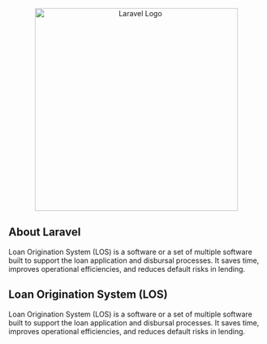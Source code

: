 <p align="center">
    <a href="https://laravel.com" target="_blank"><img src="https://raw.githubusercontent.com/laravel/art/master/logo-lockup/5%20SVG/2%20CMYK/1%20Full%20Color/laravel-logolockup-cmyk-red.svg" width="400" alt="Laravel Logo">
    </a>
</p>

## About Laravel

Loan Origination System (LOS) is a software or a set of multiple software built to support the loan application and disbursal processes. It saves time, improves operational efficiencies, and reduces default risks in lending.

## Loan Origination System (LOS)

Loan Origination System (LOS) is a software or a set of multiple software built to support the loan application and disbursal processes. It saves time, improves operational efficiencies, and reduces default risks in lending.
